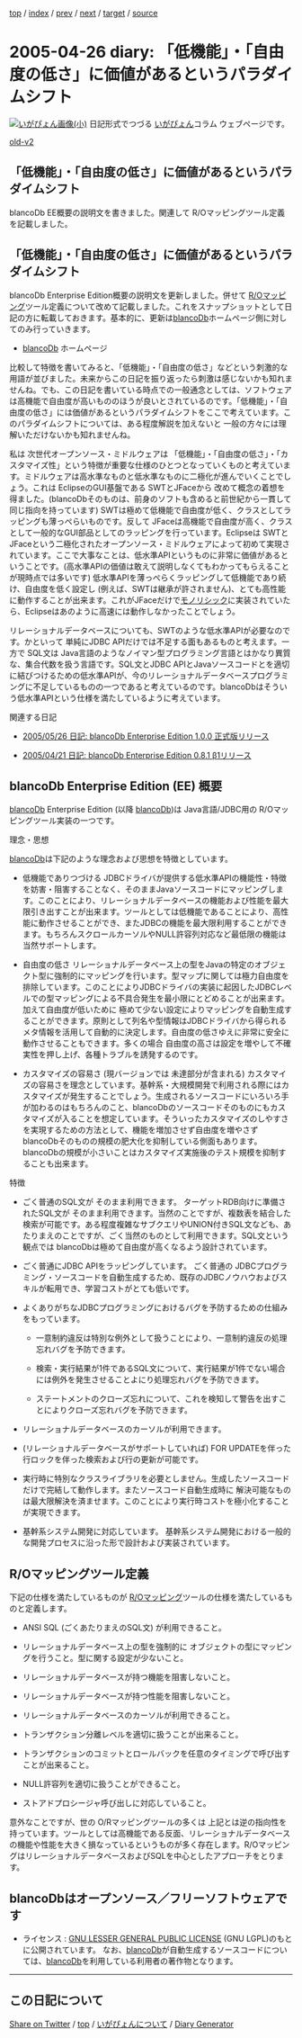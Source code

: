 [top](https://igapyon.github.io/diary/) 
 / [index](https://igapyon.github.io/diary/2005/index.html) 
 / [prev](https://igapyon.github.io/diary/2005/ig050424.html) 
 / [next](https://igapyon.github.io/diary/2005/ig050429.html) 
 / [target](https://igapyon.github.io/diary/2005/ig050426.html) 
 / [source](https://github.com/igapyon/diary/blob/gh-pages/2005/ig050426.html.src.md) 

2005-04-26 diary: 「低機能」・「自由度の低さ」に価値があるというパラダイムシフト
=====================================================================================================
[![いがぴょん画像(小)](https://igapyon.github.io/diary/images/iga200306s.jpg "いがぴょん")](https://igapyon.github.io/diary/memo/memoigapyon.html) 日記形式でつづる [いがぴょん](https://igapyon.github.io/diary/memo/memoigapyon.html)コラム ウェブページです。

[old-v2](ig050426-orig.html)

## 「低機能」・「自由度の低さ」に価値があるというパラダイムシフト

blancoDb EE概要の説明文を書きました。関連して R/Oマッピングツール定義を記載しました。


## 「低機能」・「自由度の低さ」に価値があるというパラダイムシフト

blancoDb Enterprise Edition概要の説明文を更新しました。併せて [R/Oマッピング](http://www.igapyon.jp/igapyon/diary/keyword/romap.html)ツール定義について改めて記載しました。これをスナップショットとして日記の方に転載しておきます。基本的に、更新は[blancoDb](http://www.igapyon.jp/blanco/blancodb.html)ホームページ側に対してのみ行っていきます。

* [blancoDb](http://www.igapyon.jp/blanco/blancodb.html) ホームページ

比較して特徴を書いてみると、「低機能」・「自由度の低さ」などという刺激的な用語が並びました。未来からこの日記を振り返ったら刺激は感じないかも知れませんね。でも、この日記を書いている時点での一般通念としては、ソフトウェアは高機能で自由度が高いもののほうが良いとされているのです。「低機能」・「自由度の低さ」には価値があるというパラダイムシフトをここで考えています。このパラダイムシフトについては、ある程度解説を加えないと 一般の方々には理解いただけないかも知れませんね。

私は 次世代オープンソース・ミドルウェアは 「低機能」・「自由度の低さ」・「カスタマイズ性」という特徴が重要な仕様のひとつとなっていくものと考えています。ミドルウェアは高水準なものと低水準なものに二極化が進んでいくことでしょう。これは EclipseのGUI基盤である SWTとJFaceから 改めて概念の着想を得ました。(blancoDbそのものは、前身のソフトも含めると前世紀から一貫して同じ指向を持っています)
SWTは極めて低機能で自由度が低く、クラスとしてラッピングも薄っぺらいものです。反して JFaceは高機能で自由度が高く、クラスとして一般的なGUI部品としてのラッピングを行っています。Eclipseは
SWTとJFaceという二極化されたオープンソース・ミドルウェアによって初めて実現されています。ここで大事なことは、低水準APIというものに非常に価値があるということです。(高水準APIの価値は敢えて説明しなくてもわかってもらえることが現時点では多いです) 低水準APIを薄っぺらくラッピングして低機能であり続け、自由度を低く設定し (例えば、SWTは継承が許されません)、とても高性能に動作することが出来ます。これがJFaceだけで[モノリシック](http://www.nifty.com/webapp/digitalword/word/038/03843.htm)に実装されていたら、Eclipseはあのように高速には動作しなかったことでしょう。

リレーショナルデータベースについても、SWTのような低水準APIが必要なのです。かといって 単純にJDBC APIだけでは不足する面もあるものと考えます。一方で
SQL文は Java言語のようなノイマン型プログラミング言語とはかなり異質な、集合代数を扱う言語です。SQL文とJDBC APIとJavaソースコードとを適切に結びつけるための低水準APIが、今のリレーショナルデータベースプログラミングに不足しているものの一つであると考えているのです。blancoDbはそういう低水準APIという仕様を満たしているように考えています。

関連する日記

* [2005/05/26 日記: blancoDb Enterprise Edition 1.0.0 正式版リリース](ig050526.html)
  
* [2005/04/21 日記: blancoDb Enterprise Edition 0.8.1 β1リリース](ig050421.html)

## blancoDb Enterprise Edition (EE) 概要

[blancoDb](http://www.igapyon.jp/blanco/blancodb.html) Enterprise Edition (以降 [blancoDb](http://www.igapyon.jp/blanco/blancodb.html))は Java言語/JDBC用の R/Oマッピングツール実装の一つです。

理念・思想

[blancoDb](http://www.igapyon.jp/blanco/blancodb.html)は下記のような理念および思想を特徴としています。

* 低機能でありつづける
  JDBCドライバが提供する低水準APIの機能性・特徴を妨害・阻害することなく、そのままJavaソースコードにマッピングします。このことにより、リレーショナルデータベースの機能および性能を最大限引き出すことが出来ます。ツールとしては低機能であることにより、高性能に動作させることができ、またJDBCの機能を最大限利用することができます。もちろんスクロールカーソルやNULL許容列対応など最低限の機能は当然サポートします。
        
* 自由度の低さ
  リレーショナルデータベース上の型をJavaの特定のオブジェクト型に強制的にマッピングを行います。型マップに関しては極力自由度を排除しています。このことによりJDBCドライバの実装に起因したJDBCレベルでの型マッピングによる不具合発生を最小限にとどめることが出来ます。加えて自由度が低いために 極めて少ない設定によりマッピングを自動生成することができます。原則として列名や型情報はJDBCドライバから得られるメタ情報を活用して自動的に決定します。自由度の低さゆえに非常に安全に動作させることもできます。多くの場合
  自由度の高さは設定を増やして不確実性を押し上げ、各種トラブルを誘発するのです。
        
* カスタマイズの容易さ (現バージョンでは 未達部分が含まれる)
  カスタマイズの容易さを理念としています。基幹系・大規模開発で利用される際にはカスタマイズが発生することでしょう。生成されるソースコードにいろいろ手が加わるのはもちろんのこと、blancoDbのソースコードそのものにもカスタマイズが入ることを想定しています。そういったカスタマイズのしやすさを実現するための方法として、機能を増加させず自由度を増やさずblancoDbそのものの規模の肥大化を抑制している側面もあります。blancoDbの規模が小さいことはカスタマイズ実施後のテスト規模を抑制することも出来ます。

特徴

* ごく普通のSQL文が そのまま利用できます。
  ターゲットRDB向けに準備されたSQL文が そのまま利用できます。当然のことですが、複数表を結合した検索が可能です。ある程度複雑なサブクエリやUNION付きSQL文なども、あたりまえのことですが、ごく当然のものとして利用できます。SQL文という観点では
  blancoDbは極めて自由度が高くなるよう設計されています。
  
* ごく普通にJDBC APIをラッピングしています。
  ごく普通の JDBCプログラミング・ソースコードを自動生成するため、既存のJDBCノウハウおよびスキルが転用でき、学習コストがとても低いです。
  
* よくありがちなJDBCプログラミングにおけるバグを予防するための仕組みをもっています。
  
  * 一意制約違反は特別な例外として扱うことにより、一意制約違反の処理忘れバグを予防できます。
    
  * 検索・実行結果が1件であるSQL文について、実行結果が1件でない場合には例外を発生させることよにり処理忘れバグを予防できます。
    
  * ステートメントのクローズ忘れについて、これを検知して警告を出すことによりクローズ忘れバグを予防できます。
  

  
* リレーショナルデータベースのカーソルが利用できます。
        
* (リレーショナルデータベースがサポートしていれば) FOR UPDATEを伴った行ロックを伴った検索および行の更新が可能です。
        
* 実行時に特別なクラスライブラリを必要としません。生成したソースコードだけで完結して動作します。またソースコード自動生成時に 解決可能なものは最大限解決を済ませます。このことにより実行時コストを極小化することが実現できます。
  
* 基幹系システム開発に対応しています。
  基幹系システム開発における一般的な開発プロセスに沿った形で設計および実装されています。

## R/Oマッピングツール定義

下記の仕様を満たしているものが [R/Oマッピング](http://www.igapyon.jp/igapyon/diary/keyword/romap.html)ツールの仕様を満たしているものと定義します。

* ANSI SQL (ごくあたりまえのSQL文) が利用できること。
  
* リレーショナルデータベース上の型を強制的に オブジェクトの型にマッピングを行うこと。型に関する設定が少ないこと。
  
* リレーショナルデータベースが持つ機能を阻害しないこと。
  
* リレーショナルデータベースが持つ性能を阻害しないこと。
  
* リレーショナルデータベースのカーソルが利用できること。
  
* トランザクション分離レベルを適切に扱うことが出来ること。
  
* トランザクションのコミットとロールバックを任意のタイミングで呼び出すことが出来ること。
  
* NULL許容列を適切に扱うことができること。
  
* ストアドプロシージャ呼び出しに対応していること。

意外なことですが、世の O/Rマッピングツールの多くは 上記とは逆の指向性を持っています。ツールとしては高機能である反面、リレーショナルデータベースの機能や性能を大きく損なっているというものが多く存在します。R/OマッピングはリレーショナルデータベースおよびSQLを中心としたアプローチをとります。

## blancoDbはオープンソース／フリーソフトウェアです

* ライセンス : [GNU LESSER GENERAL PUBLIC LICENSE](http://www.gnu.org/copyleft/lesser.ja.html) (GNU LGPL)のもとに公開されています。
  なお、[blancoDb](http://www.igapyon.jp/blanco/blancodb.html)が自動生成するソースコードについては、[blancoDb](http://www.igapyon.jp/blanco/blancodb.html)を利用している利用者の著作物となります。

----------------------------------------------------------------------------------------------------

## この日記について

[Share on Twitter](https://twitter.com/intent/tweet?hashtags=igapyon%2Cdiary%2C%E3%81%84%E3%81%8C%E3%81%B4%E3%82%87%E3%82%93&text=%E3%80%8C%E4%BD%8E%E6%A9%9F%E8%83%BD%E3%80%8D%E3%83%BB%E3%80%8C%E8%87%AA%E7%94%B1%E5%BA%A6%E3%81%AE%E4%BD%8E%E3%81%95%E3%80%8D%E3%81%AB%E4%BE%A1%E5%80%A4%E3%81%8C%E3%81%82%E3%82%8B%E3%81%A8%E3%81%84%E3%81%86%E3%83%91%E3%83%A9%E3%83%80%E3%82%A4%E3%83%A0%E3%82%B7%E3%83%95%E3%83%88&url=https%3A%2F%2Figapyon.github.io%2Fdiary%2F2005%2Fig050426.html) / [top](https://igapyon.github.io/diary/) / [いがぴょんについて](https://igapyon.github.io/diary/memo/memoigapyon.html) / [Diary Generator](https://github.com/igapyon/igapyonv3)
